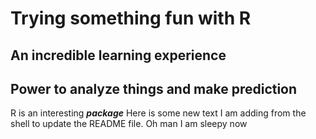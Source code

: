 # Trying something fun with R
## An incredible learning experience
## Power to analyze things and make prediction
R is an interesting ***package***
Here is some new text I am adding from the shell to update the README file.
Oh man I am sleepy now
